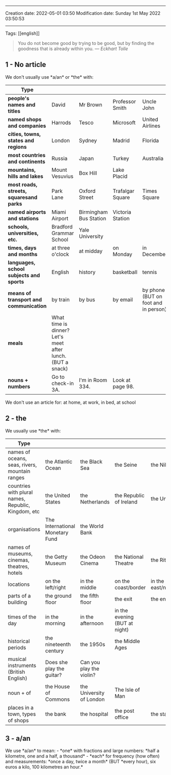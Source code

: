 

----
Creation date: 2022-05-01 03:50
Modification date: Sunday 1st May 2022 03:50:53

----

Tags: [[english]]

> You do not become good by trying to be good, but by finding the goodness that is already within you.
> — <cite>Eckhart Tolle</cite>


<h2>1 - No article</h2>
We don't usually use *a/an* or *the* with:

| Type                                  |                                                            |                        |                  |                                      | 
| ------------------------------------- | ---------------------------------------------------------- | ---------------------- | ---------------- | ------------------------------------ | 
| **people's names and titles**             | David                                                      | Mr Brown               | Professor Smith  | Uncle John                           |
| **named shops and companies**             | Harrods                                                    | Tesco                  | Microsoft        | United Airlines                      |
| **cities, towns, states and regions**     | London                                                     | Sydney                 | Madrid           | Florida                              |
| **most countries and continents**         | Russia                                                     | Japan                  | Turkey           | Australia                            |
| **mountains, hills and lakes**            | Mount Vesuvius                                             | Box Hill               | Lake Placid      |                                      |
| **most roads, streets, squaresand parks** | Park Lane                                                  | Oxford Street          | Trafalgar Square | Times Square                         |
| **named airports and stations**           | Miami Airport                                              | Birmingham Bus Station | Victoria Station |                                      |
| **schools, universities, etc.**           | Bradford Grammar School                                    | Yale University        |                  |                                      |
| **times, days and months**                | at three o'clock                                           | at midday              | on Monday        | in December                          |
| **languages, school subjects and sports** | English                                                    | history                | basketball       | tennis                               |
| **means of transport and communication**  | by train                                                   | by bus                 | by email         | by phone (BUT on foot and in person) |
| **meals**                                 | What time is dinner? Let's meet after lunch. (BUT a snack) |                        |                  |                                      |
| **nouns + numbers**                       | Go to check-in 3A.                                         | I'm in Room 334.       | Look at page 98.                 |                                      |

We don't use an article for: at home, at work, in bed, at school
<h2>2 - the</h2>
We usually use *the* with:

| Type                                                |                                 |                          |                               |                              |
| --------------------------------------------------- | ------------------------------- | ------------------------ | ----------------------------- | ---------------------------- |
| names of oceans, seas, rivers, mountain ranges      | the Atlantic Ocean              | the Black Sea            | the Seine                     | the Nile                     |
| countries with plural names, Republic, Kingdom, etc | the United States               | the Netherlands          | the Republic of Ireland       | the United Kingdom           |
| organisations                                       | The International Monetary Fund | the World Bank           |                               |                              |
| names of museums, cinemas, theatres, hotels         | the Getty Museum                | the Odeon Cinema         | the National Theatre          | the Ritz Hotel               |
| locations                                           | on the left/right               | in the middle            | on the coast/border           | in the east/north/south/west |
| parts of a building                                 | the ground floor                | the fifth floor          | the exit                      | the entrance                 |
| times of the day                                    | in the morning                  | in the afternoon         | in the evening (BUT at night) |                              |
| historical periods                                  | the nineteenth century          | the 1950s                | the Middle Ages               |                              |
| musical instruments (British English)               | Does she play the guitar?       | Can you play the violin? |                               |                              |
| noun + of                                           | the House of Commons            | the University of London | The Isle of Man               |                              |
| places in a town, types of shops                    | the bank                        | the hospital             | the post office               | the station                  |                                                    |                                 |                          |                               |                              |
<h2>3 - a/an</h2>
We use *a/an* to mean:
- *one* with fractions and large numbers: *half a kilometre, one and a half, a thousand*
- *each* for frequency (how often) and measurements: *once a day, twice a month* (BUT *every
hour), six euros a kilo, 100 kilometres an hour.*